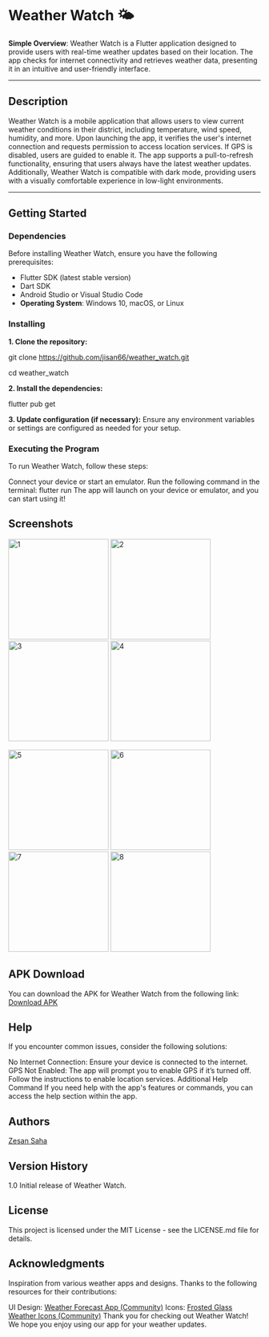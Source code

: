 # Weather Watch 🌤️

**Simple Overview**: Weather Watch is a Flutter application designed to provide users with real-time weather updates based on their location. The app checks for internet connectivity and retrieves weather data, presenting it in an intuitive and user-friendly interface.

---

## Description

Weather Watch is a mobile application that allows users to view current weather conditions in their district, including temperature, wind speed, humidity, and more. Upon launching the app, it verifies the user's internet connection and requests permission to access location services. If GPS is disabled, users are guided to enable it. The app supports a pull-to-refresh functionality, ensuring that users always have the latest weather updates. Additionally, Weather Watch is compatible with dark mode, providing users with a visually comfortable experience in low-light environments.

---

## Getting Started

### Dependencies

Before installing Weather Watch, ensure you have the following prerequisites:

- Flutter SDK (latest stable version)
- Dart SDK
- Android Studio or Visual Studio Code
- **Operating System**: Windows 10, macOS, or Linux

### Installing

**1. Clone the repository:**

git clone https://github.com/jisan66/weather_watch.git

cd weather_watch

**2. Install the dependencies:**

flutter pub get

**3. Update configuration (if necessary):** Ensure any environment variables or settings are configured as needed for your setup.

### Executing the Program

To run Weather Watch, follow these steps:

Connect your device or start an emulator.
Run the following command in the terminal:
flutter run
The app will launch on your device or emulator, and you can start using it!

## Screenshots
<img src="https://github.com/user-attachments/assets/f9d8d545-9a5b-4466-88a6-ff8850fe2317" alt="1" width="200"/>                <img src="https://github.com/user-attachments/assets/e700ae65-b512-4da2-853a-6438c29674e6" alt="2" width="200"/>                 <img src="https://github.com/user-attachments/assets/e564e651-60cc-4a61-89c7-e3f32e408ff2" alt="3" width="200"/>                 <img src="https://github.com/user-attachments/assets/794da257-d810-4f1c-b07e-a78c12c2484d" alt="4" width="200"/> 


<img src="https://github.com/user-attachments/assets/043066e8-beef-4015-9f7e-f6efe8b05b68" alt="5" width="200"/>                <img src="https://github.com/user-attachments/assets/1a856c24-7e66-4348-8bdd-9cdc323c7fb2" alt="6" width="200"/>                 <img src="https://github.com/user-attachments/assets/f9f9cdde-a2aa-4251-9994-b9ffccab4f56" alt="7" width="200"/>                 <img src="https://github.com/user-attachments/assets/91e122e3-2ec3-4d69-9819-5e37be5022fb" alt="8" width="200"/> 


## APK Download
You can download the APK for Weather Watch from the following link: [Download APK](https://drive.google.com/file/d/1-Vt7Ancs60-KgDoYwo5ePYxdD3yOJo0f/view?usp=sharing)

## Help

If you encounter common issues, consider the following solutions:

No Internet Connection: Ensure your device is connected to the internet.
GPS Not Enabled: The app will prompt you to enable GPS if it’s turned off. Follow the instructions to enable location services.
Additional Help Command
If you need help with the app's features or commands, you can access the help section within the app.

## Authors

[Zesan Saha](https://www.github.com/jisan66)


## Version History

1.0
Initial release of Weather Watch.

## License
This project is licensed under the MIT License - see the LICENSE.md file for details.

## Acknowledgments
Inspiration from various weather apps and designs. Thanks to the following resources for their contributions:

UI Design: [Weather Forecast App (Community)](https://www.figma.com/design/xV3Tex877djuYGzyIb19m1/Weather-Forecast-App-(Community)?node-id=2-0&node-type=canvas&t=wz1DAkDdxNdWASau-0)
Icons: [Frosted Glass Weather Icons (Community)](https://www.figma.com/design/I0Xa7n7VoYMyjKr61c6RLQ/Frosted-Glass-Weather-Icons-(Community)?node-id=1-2&node-type=canvas&t=2wLxX2OFjaRljK6M-0 )
Thank you for checking out Weather Watch! We hope you enjoy using our app for your weather updates.


